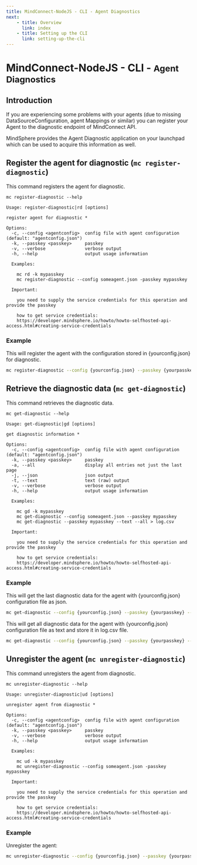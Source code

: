 ```yaml
---
title: MindConnect-NodeJS - CLI - Agent Diagnostics
next:
    - title: Overview
      link: index
    - title: Setting up the CLI
      link: setting-up-the-cli
---
```


# MindConnect-NodeJS - CLI - <small>Agent Diagnostics</small>

## Introduction

If you are experiencing some problems with your agents (due to missing DataSourceConfiguration, agent Mappings or similar) you can register your Agent
to the diagnostic endpoint of MindConnect API.

<!-- prettier-ignore-start -->
<i class="fas fa-info-circle"></i>
    MindSphere provides the Agent Diagnostic application on your launchpad which can be used to acquire this information as well.
<!-- prettier-ignore-end -->

## Register the agent for diagnostic (`mc register-diagnostic`)

This command registers the agent for diagnostic.

```text
mc register-diagnostic --help

Usage: register-diagnostic|rd [options]

register agent for diagnostic *

Options:
  -c, --config <agentconfig>  config file with agent configuration (default: "agentconfig.json")
  -k, --passkey <passkey>     passkey
  -v, --verbose               verbose output
  -h, --help                  output usage information

  Examples:

    mc rd -k mypasskey
    mc register-diagnostic --config someagent.json -passkey mypasskey

  Important:

    you need to supply the service credentials for this operation and provide the passkey

    how to get service credentials:
    https://developer.mindsphere.io/howto/howto-selfhosted-api-access.html#creating-service-credentials
```

### Example

This will register the agent with the configuration stored in {yourconfig.json} for diagnostic.

```bash
mc register-diagnostic --config {yourconfig.json} --passkey {yourpasskey}
```

## Retrieve the diagnostic data (`mc get-diagnostic`)

This command retrieves the diagnostic data.

```text
mc get-diagnostic --help

Usage: get-diagnostic|gd [options]

get diagnostic information *

Options:
  -c, --config <agentconfig>  config file with agent configuration (default: "agentconfig.json")
  -k, --passkey <passkey>     passkey
  -a, --all                   display all entries not just the last page
  -j, --json                  json output
  -t, --text                  text (raw) output
  -v, --verbose               verbose output
  -h, --help                  output usage information

  Examples:

    mc gd -k mypasskey
    mc get-diagnostic --config someagent.json --passkey mypasskey
    mc get-diagnostic --passkey mypasskey --text --all > log.csv

  Important:

    you need to supply the service credentials for this operation and provide the passkey

    how to get service credentials:
    https://developer.mindsphere.io/howto/howto-selfhosted-api-access.html#creating-service-credentials

```

### Example

This will get the last diagnostic data for the agent with {yourconfig.json} configuration file as json.

```bash
mc get-diagnostic --config {yourconfig.json} --passkey {yourpasskey} --json
```

This will get all diagnostic data for the agent with {yourconfig.json} configuration file as text and store it in log.csv file.

```bash
mc get-diagnostic --config {yourconfig.json} --passkey {yourpasskey} --text --all > log.csv
```

## Unregister the agent (`mc unregister-diagnostic`)

This command unregisters the agent from diagnostic.

```text
mc unregister-diagnostic --help

Usage: unregister-diagnostic|ud [options]

unregister agent from diagnostic *

Options:
  -c, --config <agentconfig>  config file with agent configuration (default: "agentconfig.json")
  -k, --passkey <passkey>     passkey
  -v, --verbose               verbose output
  -h, --help                  output usage information

  Examples:

    mc ud -k mypasskey
    mc unregister-diagnostic --config someagent.json -passkey mypasskey

  Important:

    you need to supply the service credentials for this operation and provide the passkey

    how to get service credentials:
    https://developer.mindsphere.io/howto/howto-selfhosted-api-access.html#creating-service-credentials

```

### Example

Unregister the agent:

```bash
mc unregister-diagnostic --config {yourconfig.json} --passkey {yourpasskey}
```
